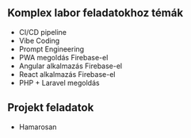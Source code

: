 ## Komplex labor feladatokhoz témák
* CI/CD pipeline
* Vibe Coding
* Prompt Engineering
* PWA megoldás Firebase-el
* Angular alkalmazás Firebase-el
* React alkalmazás Firebase-el
* PHP + Laravel megoldás

## Projekt feladatok
* Hamarosan
